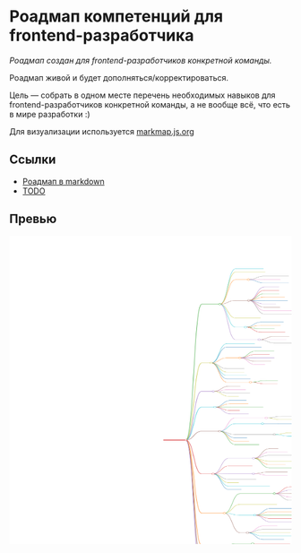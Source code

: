 # Роадмап компетенций для frontend-разработчика

*Роадмап создан для frontend-разработчиков конкретной команды.*

Роадмап живой и будет дополняться/корректироваться.

Цель — собрать в одном месте перечень необходимых навыков для frontend-разработчиков конкретной команды, а не вообще всё, что есть в мире разработки :)

Для визуализации используется [markmap.js.org](https://markmap.js.org/)

## Ссылки
- [Роадмап в markdown](roadmap.md)
- [TODO](todo.md)

## Превью
<img src='roadmap.svg' height="550px" width="550px">
